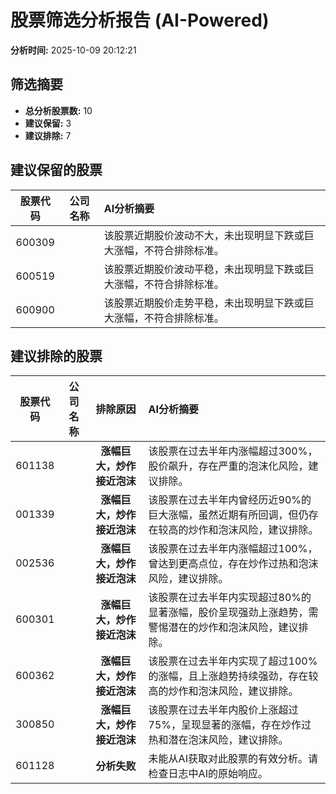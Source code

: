 # 股票筛选分析报告 (AI-Powered)

**分析时间:** 2025-10-09 20:12:21

## 筛选摘要

- **总分析股票数:** 10
- **建议保留:** 3
- **建议排除:** 7

## 建议保留的股票

| 股票代码 | 公司名称 | AI分析摘要 |
|:---:|:---:|:---|
| 600309 |  | 该股票近期股价波动不大，未出现明显下跌或巨大涨幅，不符合排除标准。 |
| 600519 |  | 该股票近期股价波动平稳，未出现明显下跌或巨大涨幅，不符合排除标准。 |
| 600900 |  | 该股票近期股价走势平稳，未出现明显下跌或巨大涨幅，不符合排除标准。 |

## 建议排除的股票

| 股票代码 | 公司名称 | 排除原因 | AI分析摘要 |
|:---:|:---:|:---:|:---|
| 601138 |  | **涨幅巨大，炒作接近泡沫** | 该股票在过去半年内涨幅超过300%，股价飙升，存在严重的泡沫化风险，建议排除。 |
| 001339 |  | **涨幅巨大，炒作接近泡沫** | 该股票在过去半年内曾经历近90%的巨大涨幅，虽然近期有所回调，但仍存在较高的炒作和泡沫风险，建议排除。 |
| 002536 |  | **涨幅巨大，炒作接近泡沫** | 该股票在过去半年内涨幅超过100%，曾达到更高点位，存在炒作过热和泡沫风险，建议排除。 |
| 600301 |  | **涨幅巨大，炒作接近泡沫** | 该股票在过去半年内实现超过80%的显著涨幅，股价呈现强劲上涨趋势，需警惕潜在的炒作和泡沫风险，建议排除。 |
| 600362 |  | **涨幅巨大，炒作接近泡沫** | 该股票在过去半年内实现了超过100%的涨幅，且上涨趋势持续强劲，存在较高的炒作和泡沫风险，建议排除。 |
| 300850 |  | **涨幅巨大，炒作接近泡沫** | 该股票在过去半年内股价上涨超过75%，呈现显著的涨幅，存在炒作过热和潜在泡沫风险，建议排除。 |
| 601128 |  | **分析失败** | 未能从AI获取对此股票的有效分析。请检查日志中AI的原始响应。 |
